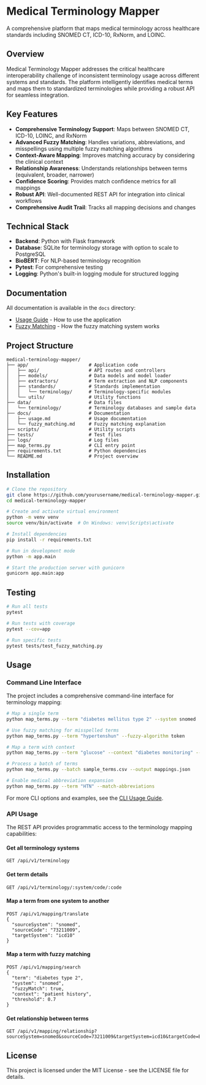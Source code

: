 # Medical Terminology Mapper

A comprehensive platform that maps medical terminology across healthcare standards including SNOMED CT, ICD-10, RxNorm, and LOINC.

## Overview

Medical Terminology Mapper addresses the critical healthcare interoperability challenge of inconsistent terminology usage across different systems and standards. The platform intelligently identifies medical terms and maps them to standardized terminologies while providing a robust API for seamless integration.

## Key Features

- **Comprehensive Terminology Support**: Maps between SNOMED CT, ICD-10, LOINC, and RxNorm
- **Advanced Fuzzy Matching**: Handles variations, abbreviations, and misspellings using multiple fuzzy matching algorithms
- **Context-Aware Mapping**: Improves matching accuracy by considering the clinical context
- **Relationship Awareness**: Understands relationships between terms (equivalent, broader, narrower)
- **Confidence Scoring**: Provides match confidence metrics for all mappings
- **Robust API**: Well-documented REST API for integration into clinical workflows
- **Comprehensive Audit Trail**: Tracks all mapping decisions and changes

## Technical Stack

- **Backend**: Python with Flask framework
- **Database**: SQLite for terminology storage with option to scale to PostgreSQL
- **BioBERT**: For NLP-based terminology recognition
- **Pytest**: For comprehensive testing
- **Logging**: Python's built-in logging module for structured logging

## Documentation

All documentation is available in the `docs` directory:

- [Usage Guide](docs/usage.md) - How to use the application
- [Fuzzy Matching](docs/fuzzy_matching.md) - How the fuzzy matching system works

## Project Structure

```
medical-terminology-mapper/
├── app/                      # Application code
│   ├── api/                  # API routes and controllers
│   ├── models/               # Data models and model loader
│   ├── extractors/           # Term extraction and NLP components
│   ├── standards/            # Standards implementation
│   │   └── terminology/      # Terminology-specific modules
│   └── utils/                # Utility functions
├── data/                     # Data files
│   └── terminology/          # Terminology databases and sample data
├── docs/                     # Documentation
│   ├── usage.md              # Usage documentation
│   └── fuzzy_matching.md     # Fuzzy matching explanation
├── scripts/                  # Utility scripts
├── tests/                    # Test files
├── logs/                     # Log files
├── map_terms.py              # CLI entry point
├── requirements.txt          # Python dependencies
└── README.md                 # Project overview
```

## Installation

```bash
# Clone the repository
git clone https://github.com/yourusername/medical-terminology-mapper.git
cd medical-terminology-mapper

# Create and activate virtual environment
python -m venv venv
source venv/bin/activate  # On Windows: venv\Scripts\activate

# Install dependencies
pip install -r requirements.txt

# Run in development mode
python -m app.main

# Start the production server with gunicorn
gunicorn app.main:app
```

## Testing

```bash
# Run all tests
pytest

# Run tests with coverage
pytest --cov=app

# Run specific tests
pytest tests/test_fuzzy_matching.py
```

## Usage

### Command Line Interface

The project includes a comprehensive command-line interface for terminology mapping:

```bash
# Map a single term
python map_terms.py --term "diabetes mellitus type 2" --system snomed

# Use fuzzy matching for misspelled terms
python map_terms.py --term "hypertenshun" --fuzzy-algorithm token

# Map a term with context
python map_terms.py --term "glucose" --context "diabetes monitoring" --system loinc

# Process a batch of terms
python map_terms.py --batch sample_terms.csv --output mappings.json

# Enable medical abbreviation expansion
python map_terms.py --term "HTN" --match-abbreviations
```

For more CLI options and examples, see the [CLI Usage Guide](docs/cli_usage.md).

### API Usage

The REST API provides programmatic access to the terminology mapping capabilities:

#### Get all terminology systems

```
GET /api/v1/terminology
```

#### Get term details

```
GET /api/v1/terminology/:system/code/:code
```

#### Map a term from one system to another

```
POST /api/v1/mapping/translate
{
  "sourceSystem": "snomed",
  "sourceCode": "73211009",
  "targetSystem": "icd10"
}
```

#### Map a term with fuzzy matching

```
POST /api/v1/mapping/search
{
  "term": "diabetes type 2",
  "system": "snomed",
  "fuzzyMatch": true,
  "context": "patient history",
  "threshold": 0.7
}
```

#### Get relationship between terms

```
GET /api/v1/mapping/relationship?sourceSystem=snomed&sourceCode=73211009&targetSystem=icd10&targetCode=E11
```

## License

This project is licensed under the MIT License - see the LICENSE file for details.
